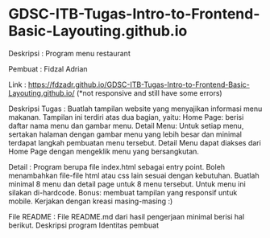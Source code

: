 # GDSC-ITB-Tugas-Intro-to-Frontend-Basic-Layouting.github.io

Deskripsi : Program menu restaurant 

Pembuat : Fidzal Adrian

Link : https://fdzadr.github.io/GDSC-ITB-Tugas-Intro-to-Frontend-Basic-Layouting.github.io/ (*not responsive and still have some errors)

Deskripsi Tugas :
Buatlah tampilan website yang menyajikan informasi menu makanan. Tampilan ini terdiri atas dua bagian, yaitu:
Home Page: berisi daftar nama menu dan gambar menu.
Detail Menu: Untuk setiap menu, sertakan halaman dengan gambar menu yang lebih besar dan minimal terdapat langkah pembuatan menu tersebut. Detail Menu dapat diakses dari Home Page dengan mengeklik menu yang bersangkutan.

Detail :
Program berupa file index.html sebagai entry point.
Boleh menambahkan file-file html atau css lain sesuai dengan kebutuhan.
Buatlah minimal 8 menu dan detail page untuk 8 menu tersebut. Untuk menu ini silakan di-hardcode.
Bonus: membuat tampilan yang responsif untuk mobile.
Kerjakan dengan kreasi masing-masing :)

File README :
File README.md dari hasil pengerjaan minimal berisi hal berikut.
Deskripsi program
Identitas pembuat
